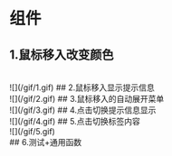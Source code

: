 # 组件 
## 1.鼠标移入改变颜色
<br/>
![](/gif/1.gif)   
## 2.鼠标移入显示提示信息
<br/>
![](/gif/2.gif)   
## 3.鼠标移入的自动展开菜单
<br/>
![](/gif/3.gif)   
## 4.点击切换提示信息显示
<br/>
![](/gif/4.gif)   
## 5.点击切换标签内容
<br/>
![](/gif/5.gif)   
<br/>
## 6.测试+通用函数